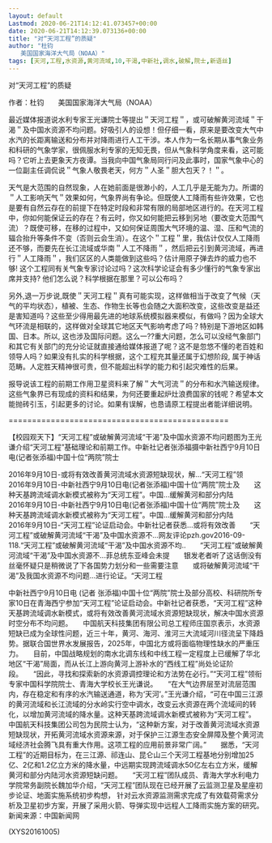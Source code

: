 ```yaml
---
layout: default
Lastmod: 2020-06-21T14:12:41.073457+00:00
date: 2020-06-21T14:12:39.073136+00:00
title: "对“天河工程”的质疑"
author: "杜钧
　　美国国家海洋大气局（NOAA）"
tags: [天河,工程,水资源,黄河流域,10,干渴,中新社,调水,破解,院士,新语丝]
---
```


对“天河工程”的质疑

作者：杜钧　　美国国家海洋大气局（NOAA）

最近媒体报道说水利专家王光谦院士等提出＂天河工程＂，或可破解黄河流域＂干渴＂及中国水资源不均问题。好吸引人的设想！但仔细一看，原来是要改变大气中水汽的长距离输送和分布并对降雨进行人工干涉。本人作为一名长期从事气象业务和科研的气象学家，很佩服水利专家的无知无畏，但从气象科学角度来看，这可能吗？它听上去更象天方夜谭。当我向中国气象局同行问及此事时，国家气象中心的一位副主任调侃说＂气象人敬畏老天，何方＂人圣＂胆大包天？！＂。

天气是大范围的自然现象，人在她前面是很渺小的，人工几乎是无能为力。所谓的＂人工影响天气＂效果如何，气象界尚有争论。但既使人工降雨有些许效果，它也是要有自然云存在的前提下在特定时段和非常有限的局部地区进行的。在天河工程中，你如何能保证云的存在？有云时，你又如何能把云移到另地（要改变大范围气流）？既使可移，在移的过程中，又如何保证周围大气环境的温、湿、压和气流的辐合抬升等条件不变（否则云会生消）。在这个＂工程＂里，我估计仅仅人工降雨还不够，而要先在长江流域或华南＂人工不降雨＂，然后把云引到黄河流域，再进行＂人工降雨＂，我们区区的人类能做到这些吗？估计用原子弹去炸的威力也不够! 这个工程同有关气象专家讨论过吗？这次科学论证会有多少懂行的气象专家出席并支持? 他们怎么说？科学根据在那里？可以公布吗？

另外,退一万步说,既使＂天河工程＂真有可能实现，这样做相当于改变了气候（天气的平均状态），植被、生态、作物生长等也会随之大面积改变，这些改变是益还是害知道吗？这些至少得用最先进的地球系统模拟器来模似，有做吗？因为全球大气环流是相联的，这样做对全球其它地区天气影响考虑了吗？特别是下游地区如韩国、日本。所以, 这也涉及国际问题。这么一??重大问题，怎么可以没经气象部门和其它有关部门的充分论证就直接通给媒体报道了呢？这不是忽悠不懂的老百姓和领导人吗？如果没有扎实的科学根据，这个工程充其量还属于幻想阶段, 属于神话范畴。人定胜天精神很可贵，但不能超出科学的能力和引起灾难性的后果。

报导说该工程的前期工作用卫星资料来了解＂大气河流＂的分布和水汽输送规律。这些气象界已有现成的资料和结果，为何还要重起炉灶浪费国家的钱呢？希望本文能抛砖引玉，引起更多的讨论。如果有误解，也恳请原工程提出者能详细说明。

===============================================

【校园观天下】“天河工程”或破解黄河流域“干渴”及中国水资源不均问题图为王光谦介绍“天河工程”基础理论和前期工作。中新社记者张添福摄中新社西宁9月10日电(记者张添福)中国十位“两院”院士

2016年9月10日-或将有效改善黄河流域水资源短缺现状，解...“天河工程”领　　2016年9月10日-中新社西宁9月10日电(记者张添福)中国十位“两院”院士及　　这种天基跨流域调水新模式被称为“天河工程”。中国...缓解黄河和部分内陆　　2016年9月10日-中新社西宁9月10日电(记者张添福)中国十位“两院”院士及　　这种天基跨流域调水新模式被称为“天河工程”。中国...缓解黄河和部分内陆　　2016年9月10日-“天河工程”论证启动会。中新社记者获悉...或将有效改善　　“天河工程”或破解黄河流域“干渴”及中国水资源不...网友评论pzh.gov2016-09-118.“天河工程”或破解黄河流域“干渴”及中国水资源不均..　　“天河工程”或破解黄河流域“干渴”及中国水资源不...菲总统东亚峰会未提　　银发老者听了这话倒没有丝毫怀疑只是稍微说了下各国势力划分和一些需要注意　　或将破解黄河流域“干渴”及我国水资源不均问题...进行论证。“天河工程

中新社西宁9月10日电 (记者 张添福)中国十位“两院”院士及部分高校、科研院所专家10日在青海西宁参加“天河工程”论证启动会。中新社记者获悉，“天河工程”这种天基跨流域调水新模式，或将有效改善黄河流域水资源短缺现状，解决中国水资源时空分布不均问题。　　中国航天科技集团有限公司总工程师庄国京表示，水资源短缺已成为全球性问题，近三十年，黄河、海河、淮河三大流域河川径流呈下降趋势。据联合国世界水发展报告，2025年，中国北方或将面临物理性缺水的严重压力。　　目前，中国战略规划的南水北调东线和中线工程一定程度上已缓解了华北地区“干渴”局面，而从长江上游向黄河上游补水的“西线工程”尚处论证阶段。　　“因此，寻找和探索新的水资源调控理论和方法势在必行。”“天河工程”领衔专家中国科学院院士、青海大学校长王光谦说。　　“在大气边界层至对流层范围内，存在稳定和有序的水汽输送通道，称为‘天河’。”王光谦介绍，“可在中国三江源的黄河流域和长江流域的分水岭实行空中调水，改变云水资源在两个流域间的转化，以增加黄河流域的降水量。这种天基跨流域调水新模式被称为“天河工程”。　　中国航天科技集团公司包为民院士认为，“这种新方案，对于改善黄河流域水资源短缺现状，开拓黄河流域水资源来源，对于保护三江源生态安全屏障及整个黄河流域经济社会腾飞具有重大作用。这项工程的应用前景非常广阔。”　　据悉，“天河工程”的近期目标为，在三江源、祁连山、昆仑山三个天河工程基地分别增加25亿、2亿和1.2亿立方米的降水量，中远期实现跨流域调水50亿左右立方米，缓解黄河和部分内陆河水资源短缺问题。　　“天河工程”团队成员、青海大学水利电力学院常务副院长魏加华介绍，“天河工程”团队现在已经开展了云监测卫星及星座初步论证、地面实施系统初步构想， 针对云水资源监测需求完成了有效载荷需求分析及卫星初步方案，开展了采用火箭、导弹实现中远程人工降雨实施方案的研究。　　新闻来源：中国新闻网

(XYS20161005)

